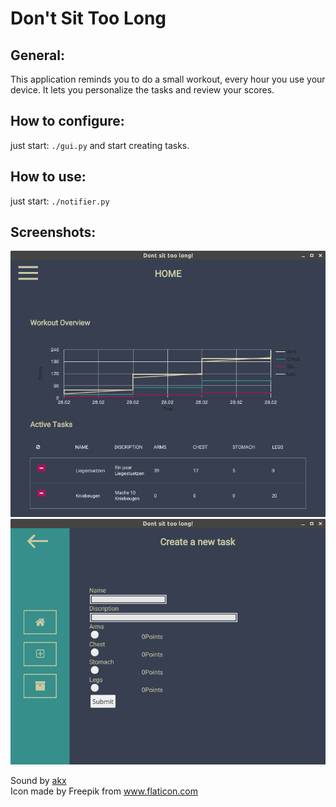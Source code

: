 <h1> Don't Sit Too Long

General:
-------
This application reminds you to do a small workout, every hour you use your device.
It lets you personalize the tasks and review your scores.

How to configure:
-----------------
just start: `./gui.py`
and start creating tasks.

How to use:
-----------
just start: `./notifier.py`

Screenshots:
-----------
![Home](img/01.png)
![Add new tasks quick and easy](img/02.png)


Sound by [akx](https://github.com/akx/Notifications)<br>
Icon made by Freepik from www.flaticon.com
